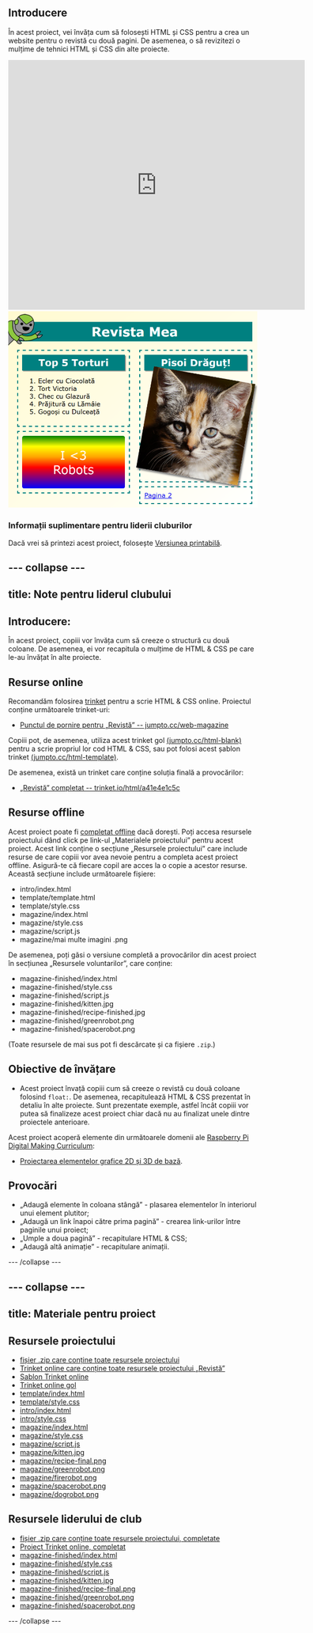 ## Introducere

În acest proiect, vei învăța cum să folosești HTML și CSS pentru a crea un website pentru o revistă cu două pagini. De asemenea, o să revizitezi o mulțime de tehnici HTML și CSS din alte proiecte.

<div class="trinket">
  <iframe src="https://trinket.io/embed/html/2900d42bcc?outputOnly=true&start=result" width="600" height="505" frameborder="0" marginwidth="0" marginheight="0" allowfullscreen>
  </iframe>
  <img src="images/magazine-final.png">
</div>

### Informații suplimentare pentru liderii cluburilor

Dacă vrei să printezi acest proiect, folosește [Versiunea printabilă](https://projects.raspberrypi.org/ro-RO/projects/magazine/print).

--- collapse ---
---
title: Note pentru liderul clubului
---

## Introducere:

În acest proiect, copiii vor învăța cum să creeze o structură cu două coloane. De asemenea, ei vor recapitula o mulțime de HTML & CSS pe care le-au învățat în alte proiecte.

## Resurse online

Recomandăm folosirea [trinket](https://trinket.io/) pentru a scrie HTML & CSS online. Proiectul conține următoarele trinket-uri:

* [Punctul de pornire pentru „Revistă” -- jumpto.cc/web-magazine](http://jumpto.cc/web-magazine)

Copiii pot, de asemenea, utiliza acest trinket gol [(jumpto.cc/html-blank)](http://jumpto.cc/html-blank) pentru a scrie propriul lor cod HTML & CSS, sau pot folosi acest șablon trinket [(jumpto.cc/html-template)](http://jumpto.cc/html-template).

De asemenea, există un trinket care conține soluția finală a provocărilor:

* [„Revistă” completat -- trinket.io/html/a41e4e1c5c](https://trinket.io/html/2900d42bcc)

## Resurse offline

Acest proiect poate fi [completat offline](https://www.codeclubprojects.org/en-GB/resources/webdev-working-offline/) dacă dorești. Poți accesa resursele proiectului dând click pe link-ul „Materialele proiectului” pentru acest proiect. Acest link conține o secțiune „Resursele proiectului” care include resurse de care copiii vor avea nevoie pentru a completa acest proiect offline. Asigură-te că fiecare copil are acces la o copie a acestor resurse. Această secțiune include următoarele fișiere:

* intro/index.html
* template/template.html
* template/style.css
* magazine/index.html
* magazine/style.css
* magazine/script.js
* magazine/mai multe imagini .png

De asemenea, poți găsi o versiune completă a provocărilor din acest proiect în secțiunea „Resursele voluntarilor”, care conține:

* magazine-finished/index.html
* magazine-finished/style.css
* magazine-finished/script.js
* magazine-finished/kitten.jpg
* magazine-finished/recipe-finished.jpg
* magazine-finished/greenrobot.png
* magazine-finished/spacerobot.png

(Toate resursele de mai sus pot fi descărcate și ca fișiere `.zip`.)

## Obiective de învățare

* Acest proiect învață copiii cum să creeze o revistă cu două coloane folosind `float:`. De asemenea, recapitulează HTML & CSS prezentat în detaliu în alte proiecte. Sunt prezentate exemple, astfel încât copiii vor putea să finalizeze acest proiect chiar dacă nu au finalizat unele dintre proiectele anterioare. 

Acest proiect acoperă elemente din următoarele domenii ale [Raspberry Pi Digital Making Curriculum](http://rpf.io/curriculum):

* [Proiectarea elementelor grafice 2D și 3D de bază](https://www.raspberrypi.org/curriculum/design/creator).

## Provocări

* „Adaugă elemente în coloana stângă” - plasarea elementelor în interiorul unui element plutitor;
* „Adaugă un link înapoi către prima pagină” - crearea link-urilor între paginile unui proiect;
* „Umple a doua pagină” - recapitulare HTML & CSS;
* „Adaugă altă animație” - recapitulare animații.

--- /collapse ---

--- collapse ---
---
title: Materiale pentru proiect
---

## Resursele proiectului

* [fișier .zip care conține toate resursele proiectului](resources/magazine-project-resources.zip)
* [Trinket online care conține toate resursele proiectului „Revistă”](http://jumpto.cc/web-magazine)
* [Șablon Trinket online](http://jumpto.cc/trinket-template)
* [Trinket online gol](http://jumpto.cc/trinket-blank)
* [template/index.html](resources/template-index.html)
* [template/style.css](resources/template-style.css)
* [intro/index.html](resources/intro-index.html)
* [intro/style.css](resources/intro-style.css)
* [magazine/index.html](resources/magazine-index.html)
* [magazine/style.css](resources/magazine-style.css)
* [magazine/script.js](resources/magazine-script.js)
* [magazine/kitten.jpg](resources/magazine-kitten.jpg)
* [magazine/recipe-final.png](resources/magazine-recipe-final.png)
* [magazine/greenrobot.png](resources/magazine-greenrobot.png)
* [magazine/firerobot.png](resources/magazine-firerobot.png)
* [magazine/spacerobot.png](resources/magazine-spacerobot.png)
* [magazine/dogrobot.png](resources/magazine-dogrobot.png)

## Resursele liderului de club

* [fișier .zip care conține toate resursele proiectului, completate](resources/magazine-volunteer-resources.zip)
* [Proiect Trinket online, completat](https://trinket.io/html/2900d42bcc)
* [magazine-finished/index.html](resources/magazine-finished-index.html)
* [magazine-finished/style.css](resources/magazine-finished-style.css)
* [magazine-finished/script.js](resources/magazine-finished-script.js)
* [magazine-finished/kitten.jpg](resources/magazine-finished-kitten.jpg)
* [magazine-finished/recipe-final.png](resources/magazine-finished-recipe-final.png)
* [magazine-finished/greenrobot.png](resources/magazine-finished-greenrobot.png)
* [magazine-finished/spacerobot.png](resources/magazine-finished-spacerobot.png)

--- /collapse ---